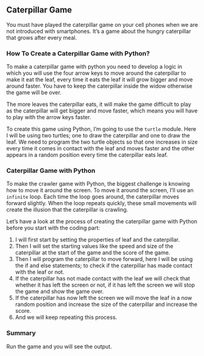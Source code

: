 ## Caterpillar Game

You must have played the caterpillar game on your cell phones when we are not introduced with smartphones. It’s a game about the hungry caterpillar that grows after every meal.

### How To Create a Caterpillar Game with Python?

To make a caterpillar game with python you need to develop a logic in which you will use the four arrow keys to move around the caterpillar to make it eat the leaf, every time it eats the leaf it will grow bigger and move around faster. You have to keep the caterpillar inside the widow otherwise the game will be over.

The more leaves the caterpillar eats, it will make the game difficult to play as the caterpillar will get bigger and move faster, which means you will have to play with the arrow keys faster.

To create this game using Python, I’m going to use the `turtle` module. Here I will be using two turtles; one to draw the caterpillar and one to draw the leaf. We need to program the two turtle objects so that one increases in size every time it comes in contact with the leaf and moves faster and the other appears in a random position every time the caterpillar eats leaf.

### Caterpillar Game with Python

To make the crawler game with Python, the biggest challenge is knowing how to move it around the screen. To move it around the screen, I’ll use an `infinite` loop. Each time the loop goes around, the caterpillar moves forward slightly. When the loop repeats quickly, these small movements will create the illusion that the caterpillar is crawling.

Let’s have a look at the process of creating the caterpillar game with Python before you start with the coding part:
 1. I will first start by setting the properties of leaf and the caterpillar.
 2. Then I will set the starting values like the speed and size of the caterpillar at the start of the game and the score of the game.
 3. Then I will program the caterpillar to move forward, here I will be using the if and else statements; to check if the caterpillar has made contact with the leaf or not.
 4. If the caterpillar has not made contact with the leaf we will check that whether it has left the screen or not, if it has left the screen we will stop the game and show the game over.
 5. If the caterpillar has now left the screen we will move the leaf in a now random position and increase the size of the caterpillar and increase the score. 
 6. And we will keep repeating this process.

### Summary

Run the game and you will see the output.